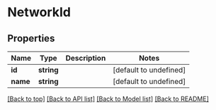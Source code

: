 # NetworkId

## Properties

|Name | Type | Description | Notes|
|------------ | ------------- | ------------- | -------------|
|**id** | **string** |  | [default to undefined]|
|**name** | **string** |  | [default to undefined]|




[[Back to top]](#) [[Back to API list]](../../README.md#documentation-for-api-endpoints) [[Back to Model list]](../../README.md#documentation-for-models) [[Back to README]](../../README.md)

